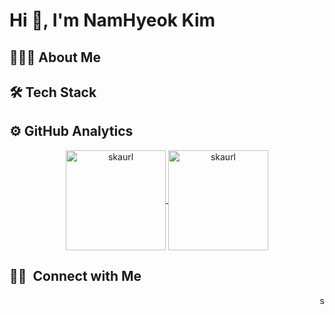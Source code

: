 # Hi 👋, I'm NamHyeok Kim

## 👨🏻‍💻 About Me

## 🛠 Tech Stack

## ⚙️ GitHub Analytics

<p align="center">
<a href="https://github.com/skaurl">
  <img height="160em" src="https://github-readme-stats.vercel.app/api?username=skaurl&show_icons=true&theme=dark&count_private=true&include_all_commits=true&locale=en" alt="skaurl" align="center"/>
  <img height="160em" src="https://github-readme-streak-stats.herokuapp.com/?user=skaurl&theme=dark" alt="skaurl" align="center"/>
</a>
</p>

## 🤝🏻 &nbsp;Connect with Me



<p align="right"><img height="15em" src="https://komarev.com/ghpvc/?username=skaurl&label=Views&color=0e75b6&style=flat" alt="skaurl" /></p>


<!--
**skaurl/skaurl** is a ✨ _special_ ✨ repository because its `README.md` (this file) appears on your GitHub profile.

Here are some ideas to get you started:

- 🔭 I’m currently working on ...
- 🌱 I’m currently learning ...
- 👯 I’m looking to collaborate on ...
- 🤔 I’m looking for help with ...
- 💬 Ask me about ...
- 📫 How to reach me: ...
- 😄 Pronouns: ...
- ⚡ Fun fact: ...
-->
